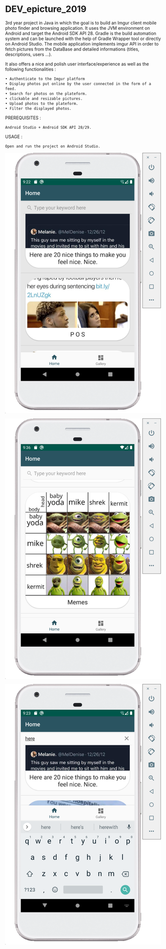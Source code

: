 # DEV_epicture_2019
3rd year project in Java in which the goal is to build an Imgur client mobile photo finder and browsing application.
It uses the JVM environment on Android and target the Android SDK API 28. Gradle is the build automation system and can be launched with the help of Gradle Wrapper tool or directly on Android Studio.
The mobile application implements imgur API in order to fetch pictures from the DataBase and detailed informations (titles, descriptions, users ...).

It also offers a nice and polish user interface/experience as well as the following functionalities :

    • Authenticate to the Imgur platform
    • Display photos put online by the user connected in the form of a feed.
    • Search for photos on the plateform.
    • clickable and resizable pictures.
    • Upload photos to the plateform.
    • Filter the displayed photos.
    
PREREQUISITES :

    Android Studio + Android SDK API 28/29.

USAGE :

    Open and run the project on Android Studio.

![Image description](pic/feed.png)

![Image description](pic/clickable.png)

![Image description](pic/search.png)

